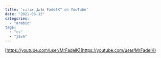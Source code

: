 ```yaml
---
title: 'فاضل خداده FadelK" on YouTube'
date: "2021-06-13"
categories:
  - "arabic"
tags:
  - "cs"
  - "java"
---
```


[https://youtube.com/user/MrFadelK](https://youtube.com/user/MrFadelK)
